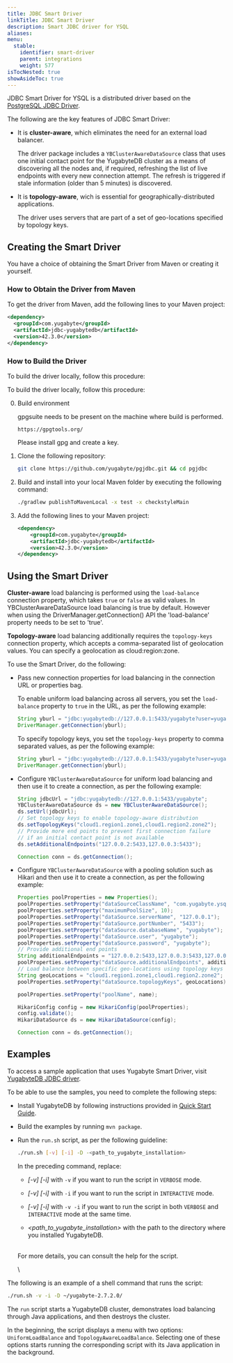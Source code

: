 ```yaml
---
title: JDBC Smart Driver
linkTitle: JDBC Smart Driver
description: Smart JDBC driver for YSQL
aliases:
menu:
  stable:
    identifier: smart-driver
    parent: integrations
    weight: 577
isTocNested: true
showAsideToc: true
---
```


JDBC Smart Driver for YSQL is a distributed driver based on the [PostgreSQL JDBC Driver](https://github.com/pgjdbc/pgjdbc).

The following are the key features of JDBC Smart Driver:

- It is **cluster-aware**, which eliminates the need for an external load balancer.

  The driver package includes a `YBClusterAwareDataSource` class that uses one initial contact point for the YugabyteDB cluster as a means of discovering all the nodes and, if required, refreshing the list of live endpoints with every new connection attempt. The refresh is triggered if stale information (older than 5 minutes) is discovered.

- It is **topology-aware**, wich is essential for geographically-distributed applications.

  The driver uses servers that are part of a set of geo-locations specified by topology keys.

## Creating the Smart Driver

You have a choice of obtaining the Smart Driver from Maven or creating it yourself.

### How to Obtain the Driver from Maven

To get the driver from Maven, add the following lines to your Maven project:

```xml
<dependency>
  <groupId>com.yugabyte</groupId>
  <artifactId>jdbc-yugabytedb</artifactId>
  <version>42.3.0</version>
</dependency>
```

### How to Build the Driver

To build the driver locally, follow this procedure:


To build the driver locally, follow this procedure:

0. Build environment

   gpgsuite needs to be present on the machine where build is performed.
   ```
   https://gpgtools.org/
   ```
   Please install gpg and create a key.

1. Clone the following repository:

   ```sh
   git clone https://github.com/yugabyte/pgjdbc.git && cd pgjdbc
   ```

2. Build and install into your local Maven folder by executing the following command:

   ```sh
   ./gradlew publishToMavenLocal -x test -x checkstyleMain
   ```

3. Add the following lines to your Maven project:

   ```xml
   <dependency>
       <groupId>com.yugabyte</groupId>
       <artifactId>jdbc-yugabytedb</artifactId>
       <version>42.3.0</version>
   </dependency> 
   ```


## Using the Smart Driver

**Cluster-aware** load balancing is performed using the `load-balance` connection property, which  takes `true` or `false` as valid values. In YBClusterAwareDataSource load balancing is true by default. However when using the DriverManager.getConnection() API the 'load-balance' property needs to be set to 'true'.

**Topology-aware** load balancing additionally requires the `topology-keys` connection property, which accepts a comma-separated list of geolocation values. You can specify a geolocation as cloud:region:zone.

To use the Smart Driver, do the following:

- Pass new connection properties for load balancing in the connection URL or properties bag.

  To enable uniform load balancing across all servers, you set the `load-balance` property to `true` in the URL, as per the following example:

  ```java
  String yburl = "jdbc:yugabytedb://127.0.0.1:5433/yugabyte?user=yugabyte&password=yugabyte&load-balance=true";
  DriverManager.getConnection(yburl);
  ```

  To specify topology keys, you set the `topology-keys` property to comma separated values, as per the following example:

  ```java
  String yburl = "jdbc:yugabytedb://127.0.0.1:5433/yugabyte?user=yugabyte&password=yugabyte&load-balance=true&topology-keys=cloud1:region1:zone1,cloud1:region1.zone2";
  DriverManager.getConnection(yburl);
  ```

- Configure `YBClusterAwareDataSource` for uniform load balancing and then use it to create a connection, as per the following example:

  ```java
  String jdbcUrl = "jdbc:yugabytedb://127.0.0.1:5433/yugabyte";
  YBClusterAwareDataSource ds = new YBClusterAwareDataSource();
  ds.setUrl(jdbcUrl);
  // Set topology keys to enable topology-aware distribution
  ds.setTopologyKeys("cloud1.region1.zone1,cloud1.region2.zone2");
  // Provide more end points to prevent first connection failure 
  // if an initial contact point is not available 
  ds.setAdditionalEndpoints("127.0.0.2:5433,127.0.0.3:5433");
  
  Connection conn = ds.getConnection();
  ```

- Configure `YBClusterAwareDataSource` with a pooling solution such as Hikari and then use it to create a connection, as per the following example:

  ```java
  Properties poolProperties = new Properties();
  poolProperties.setProperty("dataSourceClassName", "com.yugabyte.ysql.YBClusterAwareDataSource");
  poolProperties.setProperty("maximumPoolSize", 10);
  poolProperties.setProperty("dataSource.serverName", "127.0.0.1");
  poolProperties.setProperty("dataSource.portNumber", "5433");
  poolProperties.setProperty("dataSource.databaseName", "yugabyte");
  poolProperties.setProperty("dataSource.user", "yugabyte");
  poolProperties.setProperty("dataSource.password", "yugabyte");
  // Provide additional end points
  String additionalEndpoints = "127.0.0.2:5433,127.0.0.3:5433,127.0.0.4:5433,127.0.0.5:5433";
  poolProperties.setProperty("dataSource.additionalEndpoints", additionalEndpoints);
  // Load balance between specific geo-locations using topology keys
  String geoLocations = "cloud1.region1.zone1,cloud1.region2.zone2";
  poolProperties.setProperty("dataSource.topologyKeys", geoLocations);
  
  poolProperties.setProperty("poolName", name);
  
  HikariConfig config = new HikariConfig(poolProperties);
  config.validate();
  HikariDataSource ds = new HikariDataSource(config);
  
  Connection conn = ds.getConnection();
  ```

## Examples

To access a sample application that uses Yugabyte Smart Driver, visit [YugabyteDB JDBC driver](https://github.com/yugabyte/jdbc-yugabytedb).

To be able to use the samples, you need to complete the following steps: 

- Install YugabyteDB by following instructions provided in [Quick Start Guide](https://docs.yugabyte.com/latest/quick-start/install/). 

- Build the examples by running `mvn package`.

- Run the `run.sh` script, as per the following guideline:

  ```sh
  ./run.sh [-v] [-i] -D -<path_to_yugabyte_installation>
  ```

  In the preceding command, replace:

  - *[-v] [-i]* with `-v` if you want to run the script in `VERBOSE` mode.

  - *[-v] [-i]* with `-i` if you want to run the script in `INTERACTIVE` mode.

  - *[-v] [-i]* with `-v -i` if you want to run the script in both `VERBOSE` and `INTERACTIVE` mode at the same time.

  - *<path_to_yugabyte_installation>* with the path to the directory where you installed YugabyteDB. 

  \
  For more details, you can consult the help for the script.

  \

The following is an example of a shell command that runs the script:

```sh
./run.sh -v -i -D ~/yugabyte-2.7.2.0/
```

The `run` script starts a YugabyteDB cluster, demonstrates load balancing through Java applications, and then destroys the cluster.

In the beginning, the script displays a menu with two options: `UniformLoadBalance` and `TopologyAwareLoadBalance`. Selecting one of these options starts running the corresponding script with its Java application in the background.

